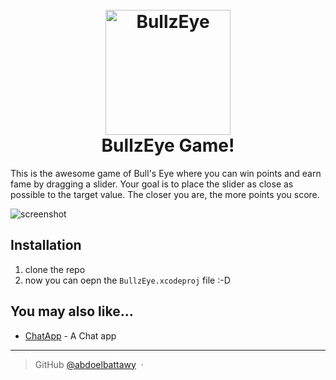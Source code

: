 
<h1 align="center">
  <br>
  <a href="https://github.com/abdoelbattawy/BullzEye"><img src="https://github.com/abdoelbattawy/BullzEye/blob/main/BullzEye/Assets.xcassets/AppIcon.appiconset/1024.png" alt="BullzEye" width="200"></a>
  <br>
  BullzEye Game!
  <br>
</h1>

This is the awesome game of Bull's Eye where you can win points and earn fame by dragging a slider.
Your goal is to place the slider as close as possible to the target value. The closer you are, the more points you score.

![screenshot](https://github.com/abdoelbattawy/BullzEye/blob/main/ezgif.com-gif-maker.gif)
  <br>

## Installation 
1. clone the repo
2. now you can oepn the `BullzEye.xcodeproj` file :-D

## You may also like...

- [ChatApp](https://github.com/abdoelbattawy) - A Chat app

---

> GitHub [@abdoelbattawy](https://github.com/abdoelbattawy) &nbsp;&middot;&nbsp;
